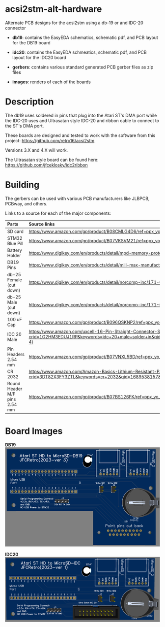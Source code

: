 # acsi2stm-alt-hardware
Alternate PCB designs for the acsi2stm using a db-19 or and IDC-20 connector

  - **db19**: contains the EasyEDA schematics, schematic pdf, and PCB layout for the DB19 board
  
  - **idc20**: contains the EasyEDA schmeatics, schematic pdf, and PCB layout for the IDC20 board
  
  - **gerbers**: contains various standard generated PCB gerber files as zip files

  - **images**: renders of each of the boards

# Description
The db19 uses soldered in pins that plug into the Atari ST's DMA port while the IDC-20 uses and Ultrasatan style IDC-20 and ribbon cable to connect to the ST's DMA port.  

These boards are designed and tested to work with the software from this project:
  https://github.com/retro16/acsi2stm
  
Versions 3.X and 4.X will work.

The Ultrasatan style board can be found here:  https://github.com/jfceklosky/idc2ribbon

# Building
The gerbers can be used with various PCB manufacturers like JLBPCB, PCBway, and others.

Links to a source for each of the major components:

|Parts            | Source links                                |
| :---            | :---                                        |
| SD card         | https://www.amazon.com/gp/product/B08CMLG4D6/ref=ppx_yo_dt_b_asin_title_o01_s00?ie=UTF8&psc=1 |
| STM32 Blue Pill | https://www.amazon.com/gp/product/B07VKSVM21/ref=ppx_yo_dt_b_asin_title_o05_s00?ie=UTF8&psc=1 |
| Battery Holder  | https://www.digikey.com/en/products/detail/mpd-memory-protection-devices/BS-7/389447 |
| DB19 Pins       | https://www.digikey.com/en/products/detail/mill-max-manufacturing-corp/9103-0-00-80-00-00-08-0/7322902|
| db-25 Female (cut down) | https://www.digikey.com/en/products/detail/norcomp-inc/171-025-213R001/858148 |
| db-25 Male (cut down) | https://www.digikey.com/en/products/detail/norcomp-inc/171-025-113R001/858139 |
| 100 uF Cap | https://www.amazon.com/gp/product/B096QSKNP2/ref=ppx_yo_dt_b_asin_title_o01_s00?ie=UTF8&psc=1 |
| IDC 20 Male | https://www.amazon.com/uxcell-16-Pin-Straight-Connector-Sockets/dp/B010V43ACO/ref=sr_1_4?crid=1G2HM3EDUJ1RP&keywords=idc+20+male+solder+in&qid=1689535789&s=electronics&sprefix=idc+20+male+solder+in%2Celectronics%2C99&sr=1-4} |
| Pin Headers 2.54 mm | https://www.amazon.com/gp/product/B07VNXL5BD/ref=ppx_yo_dt_b_search_asin_title?ie=UTF8&psc=1 |
| CR 2032 | https://www.amazon.com/Amazon-Basics-Lithium-Resistant-Packaging/dp/B08J4QR18R/ref=sr_1_12?crid=3DT82X3FY3ZTL&keywords=cr+2032&qid=1689538157&s=electronics&sprefix=cr+2032%2Celectronics%2C121&sr=1-12 |
| Round Header M/F pins 2.54 mm | https://www.amazon.com/gp/product/B07BS126FK/ref=ppx_yo_dt_b_asin_title_o02_s00?ie=UTF8&psc=1 |


# Board Images
**DB19** 
![db19_image](images/db19.png)

**IDC20**
![idc20 image](images/idc20.png)
